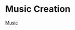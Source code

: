 # Music Creation

[Music](Music%20Creation%2070bf63c5d23b4da395bfeb7d3aae1f4d/Music%20ee35c115be7344b285cffa21f2057b55.csv)